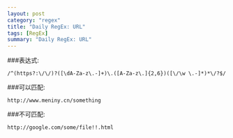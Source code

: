 ```yaml
---
layout: post
category: "regex"
title: "Daily RegEx: URL"
tags: [RegEx]
summary: "Daily RegEx: URL"
---
```

###表达式:

	/^(https?:\/\/)?([\dA-Za-z\.-]+)\.([A-Za-z\.]{2,6})([\/\w \.-]*)*\/?$/ 

###可以匹配:

	http://www.meniny.cn/something

###不可匹配:

	http://google.com/some/file!!.html

